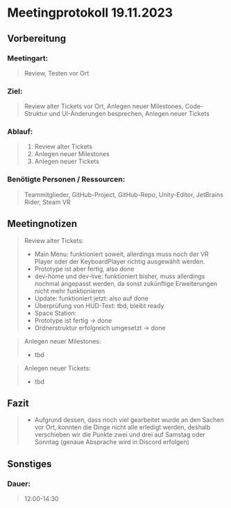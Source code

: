 # Meetingprotokoll 19.11.2023

## Vorbereitung
### Meetingart:
> Review, Testen vor Ort

### Ziel:
> Review alter Tickets vor Ort, Anlegen neuer Milestones, Code-Struktur und UI-Änderungen besprechen, 
> Anlegen neuer Tickets

### Ablauf:
>1. Review alter Tickets
>2. Anlegen neuer Milestones
>3. Anlegen neuer Tickets

### Benötigte Personen / Ressourcen:
> Teammitglieder, GitHub-Project, GitHub-Repo, Unity-Editor, JetBrains Rider, Steam VR

## Meetingnotizen
> Review alter Tickets:
>- Main Menu: funktioniert soweit, allerdings muss noch 
der VR Player oder der KeyboardPlayer richtig ausgewählt werden.
>  - Prototype ist aber fertig, also done
>- dev-home und dev-live: funktioniert bisher, muss allerdings nochmal
angepasst werden, da sonst zukünftige Erweiterungen nicht mehr funktionieren
>  - Update: funktioniert jetzt: also auf done
>- Überprüfung von HUD-Text: tbd, bleibt ready
>- Space Station:
>  - Prototype ist fertig -> done
>- Ordnerstruktur erfolgreich umgesetzt -> done

> Anlegen neuer Milestones:
>- tbd

> Anlegen neuer Tickets:
>- tbd

## Fazit
>- Aufgrund dessen, dass noch viel gearbeitet wurde an den Sachen vor Ort,
konnten die Dinge nicht alle erledigt werden, deshalb verschieben wir die Punkte zwei und drei
auf Samstag oder Sonntag (genaue Absprache wird in Discord erfolgen)

## Sonstiges
### Dauer:
> 12:00-14:30
